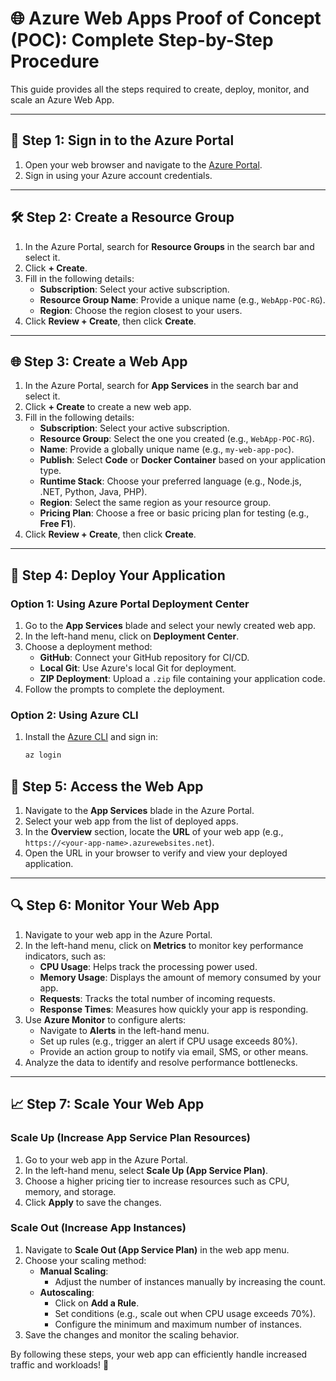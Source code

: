 # 🌐 Azure Web Apps Proof of Concept (POC): Complete Step-by-Step Procedure

This guide provides all the steps required to create, deploy, monitor, and scale an Azure Web App.

---

## 🚀 Step 1: Sign in to the Azure Portal
1. Open your web browser and navigate to the [Azure Portal](https://portal.azure.com).
2. Sign in using your Azure account credentials.

---

## 🛠️ Step 2: Create a Resource Group
1. In the Azure Portal, search for **Resource Groups** in the search bar and select it.
2. Click **+ Create**.
3. Fill in the following details:
   - **Subscription**: Select your active subscription.
   - **Resource Group Name**: Provide a unique name (e.g., `WebApp-POC-RG`).
   - **Region**: Choose the region closest to your users.
4. Click **Review + Create**, then click **Create**.

---

## 🌐 Step 3: Create a Web App
1. In the Azure Portal, search for **App Services** in the search bar and select it.
2. Click **+ Create** to create a new web app.
3. Fill in the following details:
   - **Subscription**: Select your active subscription.
   - **Resource Group**: Select the one you created (e.g., `WebApp-POC-RG`).
   - **Name**: Provide a globally unique name (e.g., `my-web-app-poc`).
   - **Publish**: Select **Code** or **Docker Container** based on your application type.
   - **Runtime Stack**: Choose your preferred language (e.g., Node.js, .NET, Python, Java, PHP).
   - **Region**: Select the same region as your resource group.
   - **Pricing Plan**: Choose a free or basic pricing plan for testing (e.g., **Free F1**).
4. Click **Review + Create**, then click **Create**.

---

## 📂 Step 4: Deploy Your Application

### Option 1: Using Azure Portal Deployment Center
1. Go to the **App Services** blade and select your newly created web app.
2. In the left-hand menu, click on **Deployment Center**.
3. Choose a deployment method:
   - **GitHub**: Connect your GitHub repository for CI/CD.
   - **Local Git**: Use Azure's local Git for deployment.
   - **ZIP Deployment**: Upload a `.zip` file containing your application code.
4. Follow the prompts to complete the deployment.

### Option 2: Using Azure CLI
1. Install the [Azure CLI](https://learn.microsoft.com/cli/azure/install-azure-cli) and sign in:
   ```bash
   az login
   ```

## 🔗 Step 5: Access the Web App
1. Navigate to the **App Services** blade in the Azure Portal.
2. Select your web app from the list of deployed apps.
3. In the **Overview** section, locate the **URL** of your web app (e.g., `https://<your-app-name>.azurewebsites.net`).
4. Open the URL in your browser to verify and view your deployed application.

---

## 🔍 Step 6: Monitor Your Web App
1. Navigate to your web app in the Azure Portal.
2. In the left-hand menu, click on **Metrics** to monitor key performance indicators, such as:
   - **CPU Usage**: Helps track the processing power used.
   - **Memory Usage**: Displays the amount of memory consumed by your app.
   - **Requests**: Tracks the total number of incoming requests.
   - **Response Times**: Measures how quickly your app is responding.
3. Use **Azure Monitor** to configure alerts:
   - Navigate to **Alerts** in the left-hand menu.
   - Set up rules (e.g., trigger an alert if CPU usage exceeds 80%).
   - Provide an action group to notify via email, SMS, or other means.
4. Analyze the data to identify and resolve performance bottlenecks.

---

## 📈 Step 7: Scale Your Web App

### Scale Up (Increase App Service Plan Resources)
1. Go to your web app in the Azure Portal.
2. In the left-hand menu, select **Scale Up (App Service Plan)**.
3. Choose a higher pricing tier to increase resources such as CPU, memory, and storage.
4. Click **Apply** to save the changes.

### Scale Out (Increase App Instances)
1. Navigate to **Scale Out (App Service Plan)** in the web app menu.
2. Choose your scaling method:
   - **Manual Scaling**:
     - Adjust the number of instances manually by increasing the count.
   - **Autoscaling**:
     - Click on **Add a Rule**.
     - Set conditions (e.g., scale out when CPU usage exceeds 70%).
     - Configure the minimum and maximum number of instances.
3. Save the changes and monitor the scaling behavior.

By following these steps, your web app can efficiently handle increased traffic and workloads! 🚀

